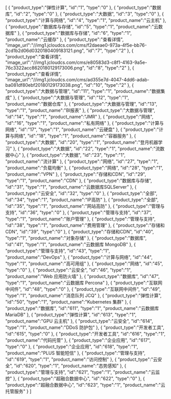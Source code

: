 [
	{
		"product_type":"弹性计算",
		"id":"1",
		"type":"0"
	},
	{
		"product_type":"数据库",
		"id":"2",
		"type":"0"
	},
	{
		"product_type":"大数据",
		"id":"3",
		"type":"0"
	},
	{
		"product_type":"计算与网络",
		"id":"4",
		"type":"1",
		"product_name":"云主机"
	},
	{
		"product_type":"数据库与存储",
		"id":"5",
		"type":"1",
		"product_name":"云数据库"
	},
	{
		"product_type":"数据库与存储",
		"id":"6",
		"type":"1",
		"product_name":"云缓存"
	},
	{
		"product_type":"查看详情",
		"image_url":"//img1.jcloudcs.com/cms/f2daeae0-973a-4f5e-bb76-2cd1b2d06d0320180409183121.png",
		"id":"7",
		"type":"2"
	},
	{
		"product_type":"查看详情",
		"image_url":"//img1.jcloudcs.com/cms/e80583d3-c8f1-4163-9a5e-76c3322acc8620180129173006.png",
		"id":"8",
		"type":"2"
	},
	{
		"product_type":"查看详情",
		"image_url":"//img1.jcloudcs.com/cms/ad355e7d-4047-4dd6-adab-ba081df80ebf20180129173038.png",
		"id":"10",
		"type":"2"
	},
	{
		"product_type":"大数据与管理",
		"id":"11",
		"type":"1",
		"product_name":"数据集成"
	},
	{
		"product_type":"大数据与管理",
		"id":"12",
		"type":"1",
		"product_name":"数据仓库"
	},
	{
		"product_type":"大数据与管理",
		"id":"13",
		"type":"1",
		"product_name":"BI报表"
	},
	{
		"product_type":"大数据与管理",
		"id":"14",
		"type":"1",
		"product_name":"JMR"
	},
	{
		"product_type":"网络",
		"id":"16",
		"type":"1",
		"product_name":"私有网络"
	},
	{
		"product_type":"计算与网络",
		"id":"17",
		"type":"1",
		"product_name":"云硬盘"
	},
	{
		"product_type":"计算与网络",
		"id":"18",
		"type":"1",
		"product_name":"容器服务"
	},
	{
		"product_type":"大数据",
		"id":"20",
		"type":"1",
		"product_name":"登月机器学习"
	},
	{
		"product_type":"大数据",
		"id":"22",
		"type":"1",
		"product_name":"流数据中心"
	},
	{
		"product_type":"大数据",
		"id":"23",
		"type":"1",
		"product_name":"流计算"
	},
	{
		"product_type":"网络",
		"id":"27",
		"type":"1",
		"product_name":"负载均衡"
	},
	{
		"product_type":"网络",
		"id":"28",
		"type":"1",
		"product_name":"VPN"
	},
	{
		"product_type":"存储和CDN",
		"id":"29",
		"type":"1",
		"product_name":"CDN"
	},
	{
		"product_type":"数据库与存储",
		"id":"31",
		"type":"1",
		"product_name":"云数据库SQLServer"
	},
	{
		"product_type":"云安全",
		"id":"32",
		"type":"0"
	},
	{
		"product_type":"全部",
		"id":"34",
		"type":"1",
		"product_name":"IP高防"
	},
	{
		"product_type":"全部",
		"id":"35",
		"type":"1",
		"product_name":"网站高防"
	},
	{
		"product_type":"管理与支持",
		"id":"36",
		"type":"0"
	},
	{
		"product_type":"管理与支持",
		"id":"37",
		"type":"1",
		"product_name":"账户管理"
	},
	{
		"product_type":"管理与支持",
		"id":"38",
		"type":"1",
		"product_name":"费用管理"
	},
	{
		"product_type":"存储和CDN",
		"id":"39",
		"type":"0"
	},
	{
		"product_type":"存储和CDN",
		"id":"40",
		"type":"1",
		"product_name":"对象存储"
	},
	{
		"product_type":"数据库",
		"id":"41",
		"type":"1",
		"product_name":"云数据库 MongoDB"
	},
	{
		"product_type":"管理与支持",
		"id":"43",
		"type":"1",
		"product_name":"DevOps"
	},
	{
		"product_type":"计算与网络",
		"id":"44",
		"type":"1",
		"product_name":"高可用组"
	},
	{
		"product_type":"网络",
		"id":"45",
		"type":"0"
	},
	{
		"product_type":"云安全",
		"id":"46",
		"type":"1",
		"product_name":"Web 应用防火墙"
	},
	{
		"product_type":"数据库",
		"id":"47",
		"type":"1",
		"product_name":"云数据库 Percona"
	},
	{
		"product_type":"互联网中间件",
		"id":"48",
		"type":"0"
	},
	{
		"product_type":"互联网中间件",
		"id":"49",
		"type":"1",
		"product_name":"消息队列 JCQ"
	},
	{
		"product_type":"弹性计算",
		"id":"50",
		"type":"1",
		"product_name":"Kubernetes 集群"
	},
	{
		"product_type":"数据库",
		"id":"611",
		"type":"1",
		"product_name":"云数据库 MariaDB"
	},
	{
		"product_type":"弹性计算",
		"id":"613",
		"type":"1",
		"product_name":"GPU 云主机"
	},
	{
		"product_type":"云安全",
		"id":"614",
		"type":"1",
		"product_name":"DDoS 防护包"
	},
	{
		"product_type":"开发者工具",
		"id":"615",
		"type":"0"
	},
	{
		"product_type":"开发者工具",
		"id":"616",
		"type":"1",
		"product_name":"代码托管"
	},
	{
		"product_type":"企业应用",
		"id":"617",
		"type":"0"
	},
	{
		"product_type":"企业应用",
		"id":"618",
		"type":"1",
		"product_name":"PLUS 智能短信"
	},
	{
		"product_type":"管理与支持",
		"id":"619",
		"type":"1",
		"product_name":"访问控制"
	},
	{
		"product_type":"云安全",
		"id":"620",
		"type":"1",
		"product_name":"态势感知"
	},
	{
		"product_type":"管理与支持",
		"id":"621",
		"type":"1",
		"product_name":"云监控"
	},
	{
		"product_type":"超融合数据中心",
		"id":"622",
		"type":"0"
	},
	{
		"product_type":"超融合数据中心",
		"id":"623",
		"type":"1",
		"product_name":"云托管服务"
	}
]